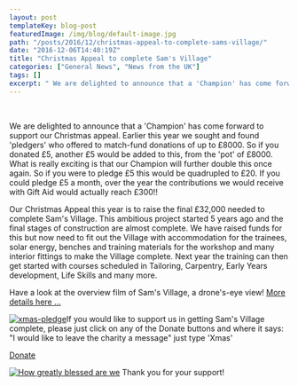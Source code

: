 ```yaml
---
layout: post
templateKey: blog-post
featuredImage: /img/blog/default-image.jpg
path: "/posts/2016/12/christmas-appeal-to-complete-sams-village/"
date: "2016-12-06T14:40:19Z"
title: "Christmas Appeal to complete Sam's Village"
categories: ["General News", "News from the UK"]
tags: []
excerpt: " We are delighted to announce that a 'Champion' has come forward to support our Christmas appeal. E..."
---
```


 

We are delighted to announce that a 'Champion' has come forward to support our Christmas appeal. Earlier this year we sought and found 'pledgers' who offered to match-fund donations of up to £8000\. So if you donated £5, another £5 would be added to this, from the 'pot' of £8000\. What is really exciting is that our Champion will further double this once again. So if you were to pledge £5 this would be quadrupled to £20\. If you could pledge £5 a month, over the year the contributions we would receive with Gift Aid would actually reach £300!!

Our Christmas Appeal this year is to raise the final £32,000 needed to complete Sam's Village. This ambitious project started 5 years ago and the final stages of construction are almost complete. We have raised funds for this but now need to fit out the Village with accommodation for the trainees, solar energy, benches and training materials for the workshop and many interior fittings to make the Village complete. Next year the training can then get started with courses scheduled in Tailoring, Carpentry, Early Years development, Life Skills and many more.

Have a look at the overview film of Sam's Village, a drone's-eye view! [More details here ...](https://www.africanvision.org.uk/projects/sams-village/)

[![xmas-pledge](https://www.africanvision.org.uk/africa-vision-news/wp-content/uploads/2016/12/Xmas-pledge.bmp)](https://www.africanvision.org.uk/africa-vision-news/wp-content/uploads/2016/12/Xmas-pledge.bmp)If you would like to support us in getting Sam's Village complete, please just click on any of the Donate buttons and where it says: "I would like to leave the charity a message" just type 'Xmas'

[Donate](https://www.charitycheckout.co.uk/1113786/)

[![How greatly blessed are we](https://www.africanvision.org.uk/africa-vision-news/wp-content/uploads/2014/10/Paige-card-300x300.jpg)](https://www.africanvision.org.uk/africa-vision-news/wp-content/uploads/2014/10/Paige-card.jpg) Thank you for your support!